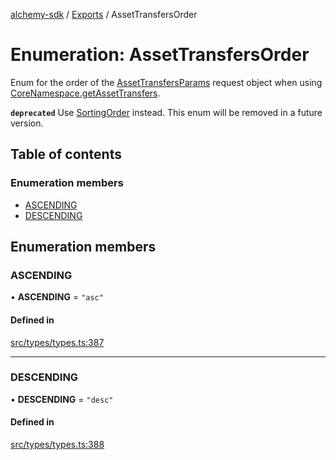 [alchemy-sdk](../README.md) / [Exports](../modules.md) / AssetTransfersOrder

# Enumeration: AssetTransfersOrder

Enum for the order of the [AssetTransfersParams](../interfaces/AssetTransfersParams.md) request object when
using [CoreNamespace.getAssetTransfers](../classes/CoreNamespace.md#getassettransfers).

**`deprecated`** Use [SortingOrder](SortingOrder.md) instead. This enum will be removed in a
  future version.

## Table of contents

### Enumeration members

- [ASCENDING](AssetTransfersOrder.md#ascending)
- [DESCENDING](AssetTransfersOrder.md#descending)

## Enumeration members

### ASCENDING

• **ASCENDING** = `"asc"`

#### Defined in

[src/types/types.ts:387](https://github.com/alchemyplatform/alchemy-sdk-js/blob/f2b072e/src/types/types.ts#L387)

___

### DESCENDING

• **DESCENDING** = `"desc"`

#### Defined in

[src/types/types.ts:388](https://github.com/alchemyplatform/alchemy-sdk-js/blob/f2b072e/src/types/types.ts#L388)
